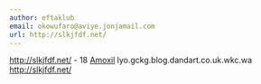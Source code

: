 ```yaml
---
author: eftaklub
email: okowufaro@aviye.jonjamail.com
url: http://slkjfdf.net/
---
```


http://slkjfdf.net/ - 18 <a href="http://slkjfdf.net/">Amoxil</a> lyo.gckg.blog.dandart.co.uk.wkc.wa http://slkjfdf.net/